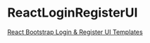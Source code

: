 # ReactLoginRegisterUI

[React Bootstrap Login & Register UI Templates](https://www.remotestack.io/react-bootstrap-login-register-ui-templates/)